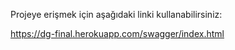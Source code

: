 Projeye erişmek için aşağıdaki linki kullanabilirsiniz:

https://dg-final.herokuapp.com/swagger/index.html
